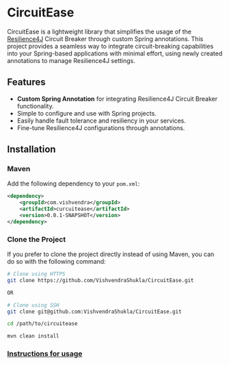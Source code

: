 # CircuitEase

CircuitEase is a lightweight library that simplifies the usage of the [Resilience4J](https://resilience4j.readme.io/) Circuit Breaker through custom Spring annotations. This project provides a seamless way to integrate circuit-breaking capabilities into your Spring-based applications with minimal effort, using newly created annotations to manage Resilience4J settings.

## Features

- **Custom Spring Annotation** for integrating Resilience4J Circuit Breaker functionality.
- Simple to configure and use with Spring projects.
- Easily handle fault tolerance and resiliency in your services.
- Fine-tune Resilience4J configurations through annotations.

## Installation

### Maven

Add the following dependency to your `pom.xml`:

```xml
<dependency>
    <groupId>com.vishvendra</groupId>
    <artifactId>curcuitease</artifactId>
    <version>0.0.1-SNAPSHOT</version>
</dependency>
```

### Clone the Project
If you prefer to clone the project directly instead of using Maven, you can do so with the following command:

```bash
# Clone using HTTPS
git clone https://github.com/VishvendraShukla/CircuitEase.git

OR

# Clone using SSH
git clone git@github.com:VishvendraShukla/CircuitEase.git

cd /path/to/circuitease

mvn clean install
```

### [Instructions for usage](INSTRUCTIONS.md)